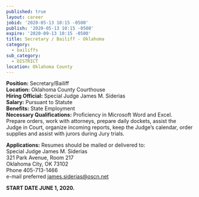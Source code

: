 ```yaml
---
published: true
layout: career
jobid: '2020-05-13 10:15 -0500'
publish: '2020-05-13 10:15 -0500'
expire: '2020-09-13 10:15 -0500'
title: Secretary / Bailiff - Oklahoma
category:
  - bailiffs
sub_category:
  - DISTRICT
location: Oklahoma County
---
```

**Position:** Secretary/Bailiff  
**Location:** Oklahoma County Courthouse  
**Hiring Official:** Special Judge James M. Siderias  
**Salary:** Pursuant to Statute  
**Benefits:** State Employment  
**Necessary Qualifications:** Proficiency in Microsoft Word and Excel.  Prepare orders, work with attorneys, prepare daily dockets, assist the Judge in Court, organize incoming reports, keep the Judge’s calendar, order supplies and assist with jurors during Jury trials.
					
**Applications:** Resumes should be mailed or delivered to:  
Special Judge James M. Siderias    
321 Park Avenue, Room 217  
Oklahoma City, OK  73102  
Phone 405-713-1466  
e-mail preferred [james.siderias@oscn.net](mailto:james.siderias@oscn.net)

**START DATE JUNE 1, 2020.**
